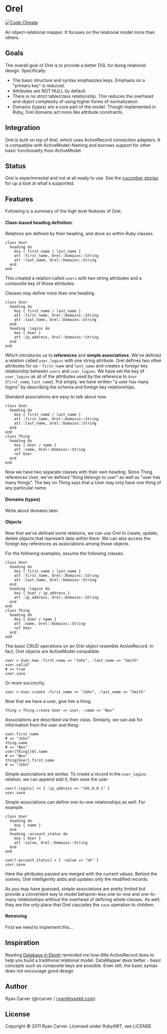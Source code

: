 # Orel

[![Code Climate](https://codeclimate.com/badge.png)](https://codeclimate.com/github/rcarver/orel)

An object-relational mapper. It focuses on the relational model more
than others.

## Goals

The overall goal of Orel is to provide a better DSL for doing relational
design. Specifically:

* The basic structure and syntax emphasizes keys. Emphasis on a "primary
  key" is reduced.
* Attributes are NOT NULL by default.
* There is no strict table/class relationship. This reduces the overhead
  and object complexity of using higher forms of normalization.
* Domains (types) are a core part of the model. Though implemented in
  Ruby, Orel domains act more like attribute constraints.

## Integration

Orel is built on top of Arel, which uses ActiveRecord connection
adapters. It is compatible with ActiveModel::Naming and borrows support
for other basic functionality from ActiveModel.

## Status

Orel is experimnental and not at all ready to use. See the [cucumber
stories](./features) for up a look at what's supported.

## Features

Following is a summary of the high level features of Orel.

#### Class-based heading definition.

Relations are defined by their heading, and done so within Ruby classes.

    class User
      heading do
        key { first_name / last_name }
        att :first_name, Orel::Domains::String
        att :last_name, Orel::Domains::String
      end
    end

This created a relation called `users` with two string attributes and a
composite key of those attributes.

Classes may define more than one heading.

    class User
      heading do
        key { first_name / last_name }
        att :first_name, Orel::Domains::String
        att :last_name, Orel::Domains::String
      end
      heading :logins do
        key { User }
        att :ip_address, Orel::Domains::String
      end
    end

Which introduces us to **references** and **simple associations**. We've
defined a relation called `user_logins` with one string attribute. Orel
defines two other attributes for us - `first_name` and `last_name` and
creates a foreign key relationship between `users` and `user_logins`. We
have set the key of `user_logins` as all of the attributes used by the
reference to `User` (`first_name`, `last_name`). Put simply, we have
written "a user has many logins" by describing the schema and foreign
key relationships.

Standard associations are easy to talk about now.

    class User
      heading do
        key { first_name / last_name }
        att :first_name, Orel::Domains::String
        att :last_name, Orel::Domains::String
      end
    end
    class Thing
      heading do
        key { User / name }
        att :name, Orel::Domains::String
        ref User
      end
    end

Now we have two separate classes with their own heading. Since Thing
references User, we've defined "thing belongs to user" as well as "user
has many things". The key on Thing says that a User may only have one
thing of any particular name.

#### Domains (types)

Write about domains later.

#### Objects

Now that we've defined some relations, we can use Orel to create,
update, delete objects that represent data within them. We can also
access the foreign key references as associations among those objects.

For the following examples, assume the following classes.

    class User
      heading do
        key { first_name / last_name }
        att :first_name, Orel::Domains::String
        att :last_name, Orel::Domains::String
      end
      heading :logins do
        key { User / ip_address }
        att :ip_address, Orel::Domains::String
      end
    end
    class Thing
      heading do
        key { User / name }
        att :name, Orel::Domains::String
        ref User
      end
    end

The basic CRUD operations on an Orel object resemble ActiveRecord. In
fact, Orel objects are ActiveModel compatible.

    user = User.new :first_name => "John", :last_name => "Smith"
    user.valid?
    # => true
    user.save

Or more succinctly,

    user = User.create :first_name => "John", :last_name => "Smith"

Now that we have a user, give him a thing.

    thing = Thing.create User => user, :name => "Box"

Associations are described via their class. Similarly, we can ask for
information from the user and thing.

    user.first_name
    # => "John"
    thing.name
    # => "Box"
    user[Thing][0].name
    # => "Box"
    thing[User].first_name
    # => "John"

Simple associations are similar. To create a record in the `user_logins`
relation, we can append add it, then save the user.

    user[:logins] << { :ip_address => "192.0.0.1" }
    user.save

Simple associations can define one-to-one relationships as well. For
example.

    class User
      heading do
        key { name }
      end
      heading :account_status do
        key { User }
        att :value, Orel::Domains::String
      end
    end

    user[:account_status] = { :value => "ok" }
    user.save

Here the attributes passed are merged with the current values. Behind
the scenes, Orel intelligently adds and updates only the modified
records.

As you may have guessed, simple associations are pretty limited but
provide a convenient way to model behavior-less one-to-one and
one-to-many relationships without the overhead of defining whole
classes. As well, they are the only place that Orel cascades the `save`
operation to children.

#### Retreiving

First we need to implement this...

## Inspiration

Reading [Database in Depth][did] reminded me how little ActiveRecord
does to help you build a traditional relational model. DataMapper does
better - basic concepts such as composite keys are possible. Even still,
the basic syntax does not encourage good design.

## Author

Ryan Carver (@rcarver / ryan@typekit.com)

## License

Copyright © 2011 Ryan Carver. Licensed under Ruby/MIT, see LICENSE.

[did]: http://www.amazon.com/Database-Depth-Relational-Theory-Practitioners/dp/0596100124

